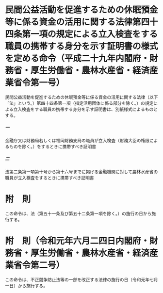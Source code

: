 # 民間公益活動を促進するための休眠預金等に係る資金の活用に関する法律第四十四条第一項の規定による立入検査をする職員の携帯する身分を示す証明書の様式を定める命令（平成二十九年内閣府・財務省・厚生労働省・農林水産省・経済産業省令第一号）
民間公益活動を促進するための休眠預金等に係る資金の活用に関する法律（以下「法」という。）第四十四条第一項（指定活用団体に係る部分を除く。）の規定による立入検査をする職員の携帯する身分を示す証明書は、別紙様式によるものとする。
##### 一
金融庁又は財務局若しくは福岡財務支局の職員が立入検査（財務大臣の権限によるものを除く。）をするときに携帯すべき証明書
##### 二
法第二条第一項第十号から第十六号までに掲げる金融機関に対して農林水産省の職員が立入検査をするときに携帯すべき証明書
# 附　則
この命令は、法（第五十一条及び第五十二条第一項を除く。）の施行の日から施行する。
# 附　則（令和元年六月二四日内閣府・財務省・厚生労働省・農林水産省・経済産業省令第二号）
この命令は、不正競争防止法等の一部を改正する法律の施行の日（令和元年七月一日）から施行する。
